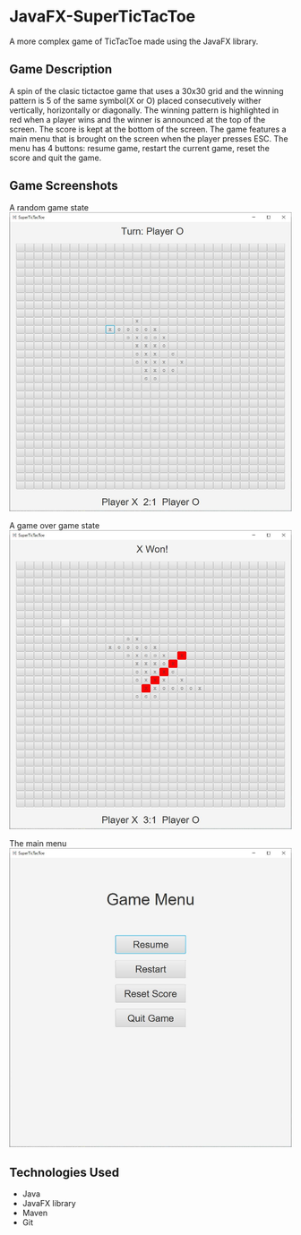 # JavaFX-SuperTicTacToe
A more complex game of TicTacToe made using the JavaFX library.

## Game Description
A spin of the clasic tictactoe game that uses a 30x30 grid and the winning pattern is 5 of the same symbol(X or O) placed consecutively wither vertically, horizontally or diagonally. The winning pattern is highlighted in red when a player wins and the winner is announced at the top of the screen. The score is kept at the bottom of the screen. The game features a main menu that is brought on the screen when the player presses ESC. The menu has 4 buttons: resume game, restart the current game, reset the score and quit the game.

## Game Screenshots
A random game state
![](images/RandomGamestate.JPG)

A game over game state
![](images/GameOver.JPG)

The main menu
![](images/MainMenu.JPG)

## Technologies Used
* Java
* JavaFX library
* Maven
* Git
